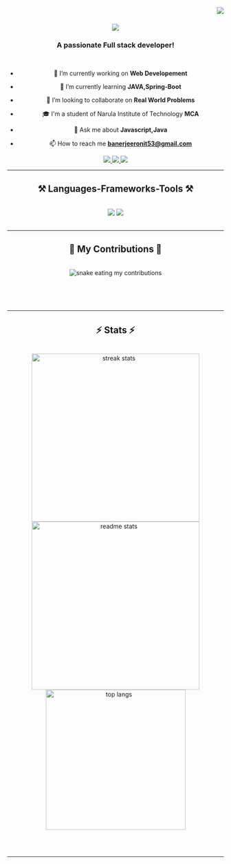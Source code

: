 <img align="right" src="https://visitor-badge.laobi.icu/badge?page_id=Ronit-Banerjee-78.Ronit-Banerjee-78" />

<h1 align="center">
    <img src="https://readme-typing-svg.herokuapp.com/?font=Righteous&size=35&center=true&vCenter=true&width=500&height=70&duration=4000&lines=Hi+There!+👋;+I'm+Ronit+Banerjee!;" />
</h1>

<h3 align="center">A passionate Full stack developer!</h3>

<br/>

<div align="center">

  - 🔭 I’m currently working on **Web Developement**

  - 🌱 I’m currently learning **JAVA,Spring-Boot**
  
  - 👯 I’m looking to collaborate on **Real World Problems**
  
  - 🎓 I'm a student of Narula Institute of Technology **MCA**
  
  - 💬 Ask me about **Javascript,Java**
  
  - 📫 How to reach me **banerjeeronit53@gmail.com**

 </div>

<div align="center">
  <a href="mailto:banerjeeronit53@gmail.com">
    <img src="https://img.shields.io/badge/Gmail-333333?style=for-the-badge&logo=gmail&logoColor=red" />
  </a>
  <a href="https://linkedin.com/in/ronit-banerjee-031a76259" target="_blank">
    <img src="https://img.shields.io/badge/LinkedIn-0077B5?style=for-the-badge&logo=linkedin&logoColor=white" target="_blank" />
  </a>
  <a href="https://x.com/ronitbanerjee78" target="_blank">
     <img src="	https://img.shields.io/badge/X-000000?style=for-the-badge&logo=x&logoColor=white" target="_blank" /> <!-- sqlite, safari, google-chrome are other good icon options -->
  </a>
</div>

 <hr/>

<h2 align="center">⚒️ Languages-Frameworks-Tools ⚒️</h2>
<br/>
<div align="center">
    <img src="https://skillicons.dev/icons?i=react,bootstrap,mui,html,css,vscode,github,tailwind,github,redux&theme=light&perline=3" />
    <img src="https://skillicons.dev/icons?i=nodejs,javascript,express,firebase,mongodb,c,java,mysql,jest&theme=light&perline=3" /><br>
</div>

<br/>
<hr/>

<div align="center">
  <h2>🐍 My Contributions 🐍</h2>
  <br>
  <img alt="snake eating my contributions" src="https://raw.githubusercontent.com/Ronit-Banerjee-78/Ronit-Banerjee-78/output/github-contribution-grid-snake.svg" />

  <br/><br/><br/>
</div>

<hr/>

<h2 align="center">⚡ Stats ⚡</h2>
<br>
<div align=center>
  <img width=390 src="https://github-readme-streak-stats-Ronit-Banerjee-78.vercel.app/?user=Ronit-Banerjee-78&count_private=true&theme=react&border_radius=10" alt="streak stats"/>
  <img width=390 src="https://github-readme-stats-Ronit-Banerjee-78.vercel.app/api?username=Ronit-Banerjee-78&count_private=true&show_icons=true&theme=react&rank_icon=github&border_radius=10" alt="readme stats" />
  <br/>
  <img width=325 align="center" src="https://github-readme-stats-Ronit-Banerjee-78.vercel.app/api/top-langs/?username=Ronit-Banerjee-78&hide=HTML&langs_count=8&layout=compact&theme=react&border_radius=10&size_weight=0.5&count_weight=0.5&exclude_repo=github-readme-stats" alt="top langs" />
</div>

<br/><br/>

<hr/>

<br/>



<br/>
